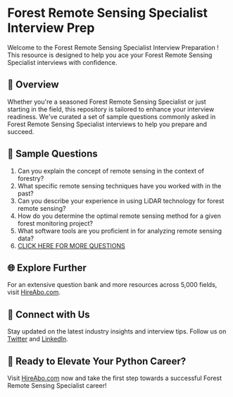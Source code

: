# Forest Remote Sensing Specialist Interview Prep

Welcome to the Forest Remote Sensing Specialist Interview Preparation ! This resource is designed to help you ace your Forest Remote Sensing Specialist interviews with confidence.

## 🚀 Overview

Whether you're a seasoned Forest Remote Sensing Specialist or just starting in the field, this repository is tailored to enhance your interview readiness. We've curated a set of sample questions commonly asked in Forest Remote Sensing Specialist interviews to help you prepare and succeed.

## 📝 Sample Questions

1. Can you explain the concept of remote sensing in the context of forestry?
2. What specific remote sensing techniques have you worked with in the past?
3. Can you describe your experience in using LiDAR technology for forest remote sensing?
4. How do you determine the optimal remote sensing method for a given forest monitoring project?
5. What software tools are you proficient in for analyzing remote sensing data?
6. [CLICK HERE FOR MORE QUESTIONS](https://hireabo.com/job/10_2_28/Forest%20Remote%20Sensing%20Specialist)

## 🌐 Explore Further

For an extensive question bank and more resources across 5,000 fields, visit [HireAbo.com](https://www.hireabo.com).

## 📱 Connect with Us

Stay updated on the latest industry insights and interview tips. Follow us on [Twitter](https://twitter.com/hireabo) and [LinkedIn](https://www.linkedin.com/in/hire-abo-3609972a8/).

## 🚀 Ready to Elevate Your Python Career?

Visit [HireAbo.com](https://www.hireabo.com) now and take the first step towards a successful Forest Remote Sensing Specialist career!